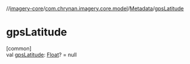 //[imagery-core](../../../index.md)/[com.chrynan.imagery.core.model](../index.md)/[Metadata](index.md)/[gpsLatitude](gps-latitude.md)

# gpsLatitude

[common]\
val [gpsLatitude](gps-latitude.md): [Float](https://kotlinlang.org/api/latest/jvm/stdlib/kotlin/-float/index.html)? = null
